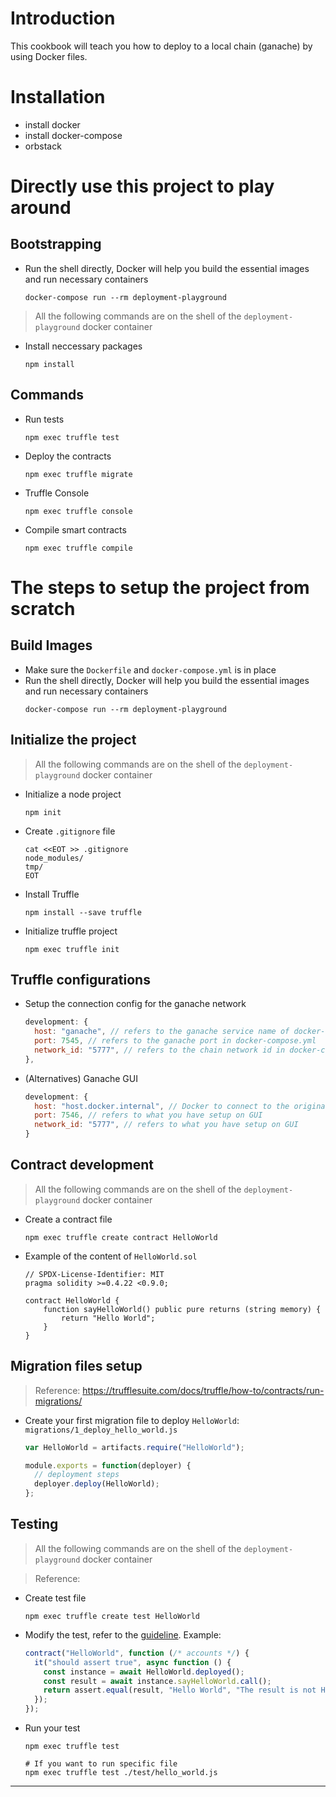 # Introduction
This cookbook will teach you how to deploy to a local chain (ganache) by using Docker files.

# Installation
- install docker
- install docker-compose
- orbstack

# Directly use this project to play around
## Bootstrapping
- Run the shell directly, Docker will help you build the essential images and run necessary containers
  ```
  docker-compose run --rm deployment-playground
  ```

> All the following commands are on the shell of the `deployment-playground` docker container
- Install neccessary packages
  ```shell
  npm install
  ```
## Commands
- Run tests
  ```shell
  npm exec truffle test
  ```
- Deploy the contracts
  ```shell
  npm exec truffle migrate
  ```
- Truffle Console
  ```shell
  npm exec truffle console
  ```
- Compile smart contracts
  ```shell
  npm exec truffle compile
  ```

# The steps to setup the project from scratch
## Build Images
- Make sure the `Dockerfile` and `docker-compose.yml` is in place
- Run the shell directly, Docker will help you build the essential images and run necessary containers
  ```shell
  docker-compose run --rm deployment-playground
  ```


## Initialize the project
> All the following commands are on the shell of the `deployment-playground` docker container

- Initialize a node project
  ```shell
  npm init
  ```
- Create `.gitignore` file
  ```shell
  cat <<EOT >> .gitignore
  node_modules/
  tmp/
  EOT
  ```
- Install Truffle
  ```shell
  npm install --save truffle
  ```
- Initialize truffle project
  ```shell
  npm exec truffle init
  ```

## Truffle configurations
- Setup the connection config for the ganache network
  ```js
  development: {
    host: "ganache", // refers to the ganache service name of docker-compose.yml
    port: 7545, // refers to the ganache port in docker-compose.yml
    network_id: "5777", // refers to the chain network id in docker-compose.yml
  },
  ```

- (Alternatives) Ganache GUI
  ```js
  development: {
    host: "host.docker.internal", // Docker to connect to the original local network
    port: 7546, // refers to what you have setup on GUI
    network_id: "5777", // refers to what you have setup on GUI
  }
  ```

## Contract development
> All the following commands are on the shell of the `deployment-playground` docker container
- Create a contract file
  ```shell
  npm exec truffle create contract HelloWorld
  ```
- Example of the content of `HelloWorld.sol`
  ```solidity
  // SPDX-License-Identifier: MIT
  pragma solidity >=0.4.22 <0.9.0;

  contract HelloWorld {
      function sayHelloWorld() public pure returns (string memory) {
          return "Hello World";
      }
  }
  ```

## Migration files setup
> Reference: https://trufflesuite.com/docs/truffle/how-to/contracts/run-migrations/
- Create your first migration file to deploy `HelloWorld`: `migrations/1_deploy_hello_world.js`
  ```js
  var HelloWorld = artifacts.require("HelloWorld");

  module.exports = function(deployer) {
    // deployment steps
    deployer.deploy(HelloWorld);
  };
  ```

## Testing
> All the following commands are on the shell of the `deployment-playground` docker container

> Reference:

- Create test file
  ```shell
  npm exec truffle create test HelloWorld
  ```

- Modify the test, refer to the [guideline](https://trufflesuite.com/docs/truffle/how-to/debug-test/write-tests-in-javascript/). Example:
  ```js
  contract("HelloWorld", function (/* accounts */) {
    it("should assert true", async function () {
      const instance = await HelloWorld.deployed();
      const result = await instance.sayHelloWorld.call();
      return assert.equal(result, "Hello World", "The result is not Hello World");
    });
  });
  ```
- Run your test
  ```shell
  npm exec truffle test

  # If you want to run specific file
  npm exec truffle test ./test/hello_world.js
  ```


---
